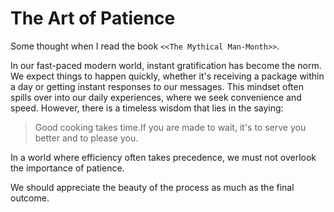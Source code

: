 # The Art of Patience

Some thought when I read the book `<<The Mythical Man-Month>>`.

In our fast-paced modern world, instant gratification has become the norm. We
expect things to happen quickly, whether it's receiving a package within a day
or getting instant responses to our messages. This mindset often spills over
into our daily experiences, where we seek convenience and speed. However,
there is a timeless wisdom that lies in the saying:

> Good cooking takes time.If you are made to wait, it's to serve you better and
> to please you.

In a world where efficiency often takes precedence, we must not overlook the
importance of patience.

We should appreciate the beauty of the process as much as the final outcome.
